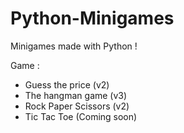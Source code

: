 # Python-Minigames

Minigames made with Python !

Game :
  - Guess the price (v2)
  - The hangman game (v3)
  - Rock Paper Scissors (v2)
  - Tic Tac Toe (Coming soon)
